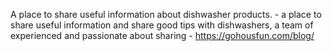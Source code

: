 A place to share useful information about dishwasher products. - a place to share useful information and share good tips with dishwashers, a team of experienced and passionate about sharing - https://gohousfun.com/blog/
